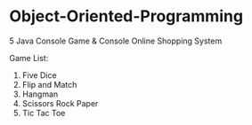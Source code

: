 # Object-Oriented-Programming
5 Java Console Game & Console Online Shopping System

Game List: 
1) Five Dice
2) Flip and Match
3) Hangman
4) Scissors Rock Paper
5) Tic Tac Toe

